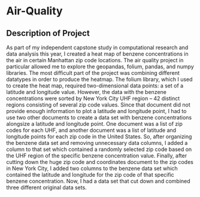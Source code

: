 # Air-Quality

## Description of Project
As part of my independent capstone study in computational research and data analysis this year, I created a heat map of benzene concentrations in the air in certain Manhattan zip code locations. The air quality project in particular allowed me to explore the geopandas, folium, pandas, and numpy libraries. The most difficult part of the project was combining different datatypes in order to produce the heatmap. The folium library, which I used to create the heat map, required two-dimensional data points: a set of a latitude and longitude value. However, the data with the benzene concentrations were sorted by New York City UHF region – 42 distinct regions consisting of several zip code values. Since that document did not provide enough information to plot a latitude and longitude point, I had to use two other documents to create a data set with benzene concentrations alongsize a latitude and longitude point. One document was a list of zip codes for each UHF, and another document was a list of latitude and longitude points for each zip code in the United States. So, after organizing the benzene data set and removing unnecessary data columns, I added a column to that set which contained a randomly selected zip code based on the UHF region of the specific benzene concentration value. Finally, after cutting down the huge zip code and coordinates document to the zip codes in New York City, I added two columns to the benzene data set which contained the latitude and longitude for the zip code of that specific benzene concentration.  Now, I had a data set that cut down and combined three different original data sets.  
